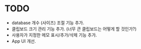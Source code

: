 # TODO
- database 개수 (사이즈) 조절 기능 추가. 
- 클립보드 크기 관리 기능 추가. (너무 큰 클립보드는 어떻게 할 것인가?)
- 사용자가 지정한 메모 표시/추가/삭제 기능 추가.
- App UI 개선.